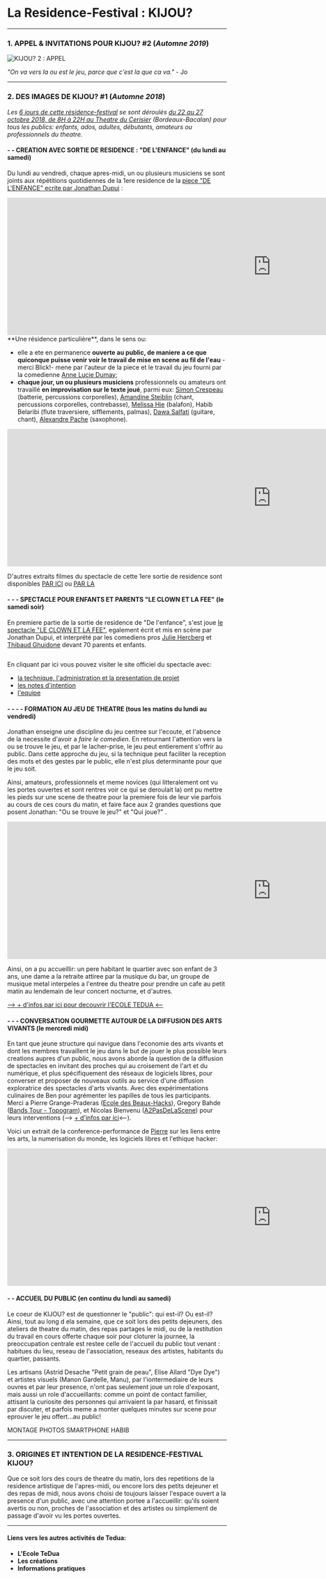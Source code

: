 # La Residence-Festival : KIJOU?

---- 

### 1. APPEL & INVITATIONS POUR KIJOU? #2 (*Automne 2019*)



![KIJOU? 2 : APPEL](/img/kijou2-appel.png) 

*"On va vers la ou est le jeu, parce que c'est la que ca va."* - Jo

-----

### 2. DES IMAGES DE KIJOU? #1 (*Automne 2018*)
*Les [6 jours de cette résidence-festival](https://www.facebook.com/events/1987585964655561/?active_tab=discussion) se sont déroulés [du 22 au 27 octobre 2018, de 8H à 22H au Theatre du Cerisier](https://lecerisier.org/index.php?option=com_content&view=article&id=302:de-l-enfance&catid=2&Itemid=107) (Bordeaux-Bacalan) pour tous les publics: enfants, ados, adultes, débutants, amateurs ou professionnels du theatre.*<br>

#### - - CREATION AVEC SORTIE DE RESIDENCE : "DE L'ENFANCE" (du lundi au samedi)
Du lundi au vendredi, chaque apres-midi, un ou plusieurs musiciens se sont joints aux répétitions quotidiennes de la 1ere residence de la [piece "DE L'ENFANCE" ecrite par Jonathan Dupui](http://localhost:1313/accueil/les-creations-tedua/) :
   

<iframe width="1210" height="315" src="https://www.youtube.com/embed/izkCR_UElAE" frameborder="0" allow="accelerometer; autoplay; encrypted-media; gyroscope; picture-in-picture" allowfullscreen></iframe>

<br>
**Une résidence particulière**, dans le sens ou:   

- elle a ete en permanence **ouverte au public, de maniere a ce que quiconque puisse venir voir le travail de mise en scene au fil de l'eau** -merci Blick!- mene par l'auteur de la piece et le travail du jeu fourni par la comedienne [Anne Lucie Dumay](https://www.instagram.com/anneluciedumay/);<br>   
- **chaque jour, un ou plusieurs musiciens** professionnels ou amateurs  ont travaillé **en improvisation sur le texte joué**, parmi eux: [Simon Crespeau](http://www.onde-music.com/bio.html) (batterie, percussions corporelles), [Amandine Steiblin](https://www.facebook.com/laveilleuse/) (chant, percussions corporelles, contrebasse),  [Melissa Hie](https://www.facebook.com/M%C3%A9lissa-Hi%C3%A9-1767237460273308/) (balafon), Habib Belaribi (flute traversiere, sifflements, palmas), [Dawa Salfati](https://www.facebook.com/dawa.blabla) (guitare, chant), [Alexandre Pache](https://www.facebook.com/andre.l.pache?epa=SEARCH_BOX) (saxophone).  

<iframe width="1210" height="315" src="https://www.youtube.com/embed/A2ij7ht29Jg" frameborder="0" allow="accelerometer; autoplay; encrypted-media; gyroscope; picture-in-picture" allowfullscreen></iframe>

D'autres extraits filmes du spectacle de cette 1ere sortie de residence sont disponibles [PAR ICI](https://www.youtube.com/watch?v=rfbvOviqya4&list=PLKJs47VnfcaNZvsj6qSJwI0wj19QI18-0&index=6) ou [PAR LA](https://www.youtube.com/watch?v=Ujhtt3V4sis&list=PLKJs47VnfcaNZvsj6qSJwI0wj19QI18-0&index=1)

#### - - - SPECTACLE POUR ENFANTS ET PARENTS "LE CLOWN ET LA FEE" (le samedi soir)

En premiere partie de la sortie de residence de "De l'enfance", s'est joue [le spectacle "LE CLOWN ET LA FEE"](https://leclownetlafee.fr/), egalement écrit et mis en scène par Jonathan Dupui, et interprété par les comediens pros [Julie Hercberg](https://leclownetlafee.fr/pages/l-equipe/) et [Thibaud Ghuidone](https://leclownetlafee.fr/pages/l-equipe/) devant 70 parents et enfants.     

<a href="https://leclownetlafee.fr/" rel="site web officiel Le clown et la fee"><img src="/img/site-web-le-clown-et-la-fee.png" alt="" /></a>

En cliquant par ici vous pouvez visiter le site officiel du spectacle avec:   
- [la technique, l'administration et la presentation de projet]((https://leclownetlafee.fr/pages/la-technique-et-l-administration/))   
- [les notes d'intention](https://leclownetlafee.fr/pages/les-notes-d-intentions/)   
- [l'equipe](https://leclownetlafee.fr/pages/l-equipe/)   


#### - - - - FORMATION AU JEU DE THEATRE (tous les matins du lundi au vendredi)
Jonathan enseigne une discipline du jeu centree sur l'ecoute, et l'absence de la necessite d'avoir a *faire le comedien*. En retournant l'attention vers la ou se trouve le jeu, et par le lacher-prise, le jeu peut entierement s'offrir au public. Dans cette approche du jeu, si la technique peut faciliter la reception des mots et des gestes par le public, elle n'est plus determinante pour que le jeu soit.  

Ainsi, amateurs, professionnels et meme novices (qui litteralement ont vu les portes ouvertes et sont rentres voir ce qui se deroulait la) ont pu mettre les pieds sur une scene de theatre pour la premiere fois de leur vie parfois au cours de ces cours du matin, et faire face aux 2 grandes questions que posent Jonathan:
"Ou se trouve le jeu?" et "Qui joue?" . 


<iframe width="1210" height="315" src="https://www.youtube.com/embed/leVK0v1Kj58" frameborder="0" allow="accelerometer; autoplay; encrypted-media; gyroscope; picture-in-picture" allowfullscreen></iframe>



Ainsi, on a pu accueillir: un pere habitant le quartier avec son enfant de 3 ans, une dame a la retraite attiree par la musique du bar, un groupe de musique metal interpeles a l'entree du theatre pour prendre un cafe au petit matin au lendemain de leur concert nocturne, et d'autres.  


[--> + d'infos par ici pour decouvrir l'ECOLE TEDUA <--](https://association-tedua.fr/accueil/l-ecole-tedua)



#### - - - CONVERSATION GOURMETTE AUTOUR DE LA DIFFUSION DES ARTS VIVANTS (le mercredi midi)
En tant que jeune structure qui navigue dans l'economie des arts vivants et dont les membres travaillent le jeu dans le but de jouer le plus possible leurs creations aupres d'un public, nous avons aborde la question de la diffusion de spectacles en invitant des proches qui au croisement de l'art et du numérique, et plus spécifiquement des réseaux de logiciels libres, pour converser et proposer de nouveaux outils au service d'une diffusion exploratrice des spectacles d'arts vivants. Avec des expérimentations culinaires de Ben pour agrémenter les papilles de tous les participants.
Merci a Pierre Grange-Praderas ([Ecole des Beaux-Hacks](https://beauxhacks.org/)), Gregory Bahde ([Bands Tour - Topogram](https://github.com/ungentilgarcon/bandstour)), et Nicolas Bienvenu ([A2PasDeLaScene](https://www.a2pasdelascene.fr/)) pour leurs interventions (--> [+ d'infos par ici](/blogs/le-déj-diffuseurs-et-numérique)<--).

Voici un extrait de la conference-performance de [Pierre](http://www.pierregrangepraderas.com/) sur les liens entre les arts, la numerisation du monde, les logiciels libres et l'ethique hacker:

<iframe width="1210" height="315" src="https://www.youtube.com/embed/9A2UpyAZyWo" frameborder="0" allow="accelerometer; autoplay; encrypted-media; gyroscope; picture-in-picture" allowfullscreen></iframe>


#### - - ACCUEIL DU PUBLIC (en continu du lundi au samedi)
Le coeur de KIJOU? est de questionner le "public": qui est-il? Ou est-il? 
Ainsi, tout au long d ela semaine, que ce soit lors des petits dejeuners, des ateliers de theatre du matin, des repas partages le midi, ou de la restitution du travail en cours offerte chaque soir pour cloturer la journee, la preoccupation centrale est restee celle de l'accueil du public tout venant : habitues du lieu, reseau de l'association, reseaux des artistes, habitants du quartier, passants.

Les artisans (Astrid Desache "Petit grain de peau", Elise Allard "Dye Dye") et artistes visuels (Manon Gardelle, Manu), par l'iontermediaire de leurs ouvres et par leur presence, n'ont pas seulement joue un role d'exposant, mais aussi un role d'accueillants: comme un point de contact familier, attisant la curiosite des personnes qui arrivaient la par hasard, et finissait par discuter, et parfois meme a monter quelques minutes sur scene pour eprouver le jeu offert...au public!

  MONTAGE PHOTOS SMARTPHONE HABIB 

----- 

### 3. ORIGINES ET INTENTION DE LA RESIDENCE-FESTIVAL KIJOU?
Que ce soit lors des cours de theatre du matin, lors des repetitions de la residence artistique de l'apres-midi, ou encore lors des petits dejeuner et des repas de midi, nous avons choisi de toujours laisser l'espace  ouvert a la presence d'un public, avec une attention portee a l'accueillir: qu'ils soient avertis ou non, proches de l'association et des artistes ou simplement de passage d'avoir vu les portes ouvertes.

----- 

#### Liens vers les autres activités de Tedua:
- **L'Ecole TeDua**
- **Les créations**
- **Informations pratiques**

